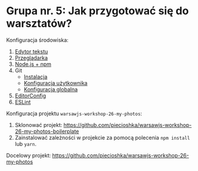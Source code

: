 # Grupa nr. 5: Jak przygotować się do warsztatów?

Konfiguracja środowiska:

1. [Edytor tekstu](/workshop-setup/partials/edytor-tekstu.html)
2. [Przeglądarka](/workshop-setup/partials/przegladarka.html)
3. [Node.js + npm](/workshop-setup/partials/node+npm.html)
4. Git
    + [Instalacja](/workshop-setup/partials/git.html)
    + [Konfiguracja użytkownika](/workshop-setup/partials/git-konfiguracja-uzytkownika.html)
    + [Konfiguracja globalna](/workshop-setup/partials/git-konfiguracja-globalna.html)
5. [EditorConfig](/workshop-setup/partials/editorconfig.html)
6. [ESLint](/workshop-setup/partials/eslint.html)

Konfiguracja projektu `warsawjs-workshop-26-my-photos`:

1. Sklonować projekt:
    <https://github.com/piecioshka/warsawjs-workshop-26-my-photos-boilerplate>
2. Zainstalować zależności w projekcie za pomocą polecenia `npm install` lub `yarn`.

Docelowy projekt:
<https://github.com/piecioshka/warsawjs-workshop-26-my-photos>
